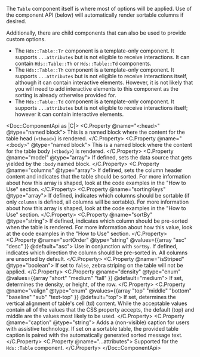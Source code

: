 The `Table` component itself is where most of options will be applied. Use of the component API (below) will automatically render sortable columns if desired.

Additionally, there are child components that can also be used to provide custom options.

*   The `Hds::Table::Tr` component is a template-only component. It supports `...attributes` but is not eligible to receive interactions. It can contain `Hds::Table::Th` or `Hds::Table::Td` components.
*   The `Hds::Table::Th` component is a template-only component. It supports `...attributes` but is not eligible to receive interactions itself, although it can contain interactive elements. However, it is not likely that you will need to add interactive elements to this component as the sorting is already otherwise provided for.
*   The `Hds::Table::Td` component is a template-only component. It supports `...attributes` but is not eligible to receive interactions itself; however it can contain interactive elements.

<Doc::ComponentApi as |C|>
  <C.Property @name="<:head>" @type="named block">
    This is a named block where the content for the table head (`<thead>`) is rendered.
  </C.Property>
  <C.Property @name="<:body>" @type="named block">
    This is a named block where the content for the table body (`<tbody>`) is rendered.
  </C.Property>
  <C.Property @name="model" @type="array">
    If defined, sets the data source that gets yielded by the `:body` named block.
  </C.Property>
  <C.Property @name="columns" @type="array">
    If defined, sets the column header content and indicates that the table should be sorted. For more information about how this array is shaped, look at the code examples in the "How to Use" section.
  </C.Property>
  <C.Property @name="sortingKeys" @type="array">
    If defined, indicates which columns should be sortable (if only `columns` is defined, all columns will be sortable). For more information about how this array is shaped, look at the code examples in the "How to Use" section.
  </C.Property>
  <C.Property @name="sortBy" @type="string">
    If defined, indicates which column should be pre-sorted when the table is rendered. For more information about how this value, look at the code examples in the "How to Use" section.
  </C.Property>
  <C.Property @name="sortOrder" @type="string" @values={{array "asc" "desc" }} @default="asc">
    Use in conjunction with `sortBy`. If defined, indicates which direction the column should be pre-sorted in. All columns are unsorted by default.
  </C.Property>
  <C.Property @name="isStriped" @type="boolean">
    If set to `false`, zebra striping on the table will not be applied.
  </C.Property>
  <C.Property @name="density" @type="enum" @values={{array "short" "medium" "tall" }} @default="medium">
    If set, determines the density, or height, of the row.
  </C.Property>
  <C.Property @name="valign" @type="enum" @values={{array "top" "middle" "bottom" "baseline" "sub" "text-top" }} @default="top">
    If set, determines the vertical alignment of table's cell (td) content. While the acceptable values contain all of the values that the CSS property accepts, the default (top) and middle are the values most likely to be used.
  </C.Property>
  <C.Property @name="caption" @type="string">
    Adds a (non-visible) caption for users with assistive technology. If set on a sortable table, the provided table caption is paired with the automatically generated sorted message text.
  </C.Property>
  <C.Property @name="...attributes">
    Supported for the `Hds::Table` component.
  </C.Property>
</Doc::ComponentApi>